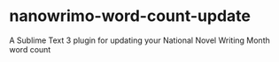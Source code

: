 # nanowrimo-word-count-update
A Sublime Text 3 plugin for updating your National Novel Writing Month word count
